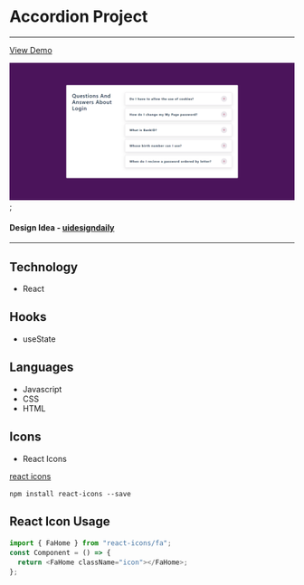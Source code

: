 # Accordion Project

---

[View Demo](https://accordion-proj.netlify.app/)

![Accordion Preview](/public/accordion_preview.png);

#### Design Idea - [uidesigndaily](https://uidesigndaily.com/posts/sketch-accordion-website-day-1175)

---

## Technology

- React

## Hooks

- useState

## Languages

- Javascript
- CSS
- HTML

## Icons

- React Icons

[react icons](https://react-icons.github.io/react-icons/)

```
npm install react-icons --save
```

## React Icon Usage

```javascript
import { FaHome } from "react-icons/fa";
const Component = () => {
  return <FaHome className="icon"></FaHome>;
};
```
